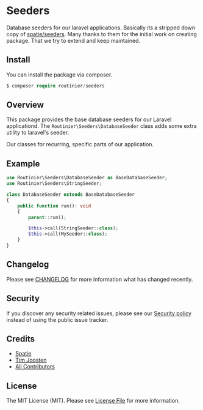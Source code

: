 # Seeders 

Database seeders for our laravel applications. Basically its a stripped down copy of [spatie/seeders](https://github.com/spatie/seeders).
Many thanks to them for the initial work on creating package. That we try to extend and keep maintained. 

## Install 

You can install the package via composer. 

```php 
$ composer require routinier/seeders
```

## Overview 

This package provides the base database seeders for our Laravel applicationd. 
The `Routinier\Seeders\DatabaseSeeder` class adds some extra utility to laravel's seeder. 

Our classes for recurring, specific parts of our application. 

## Example 

```php 
use Routinier\Seeders\DatabaseSeeder as BaseDatabaseSeeder; 
use Routinier\Seeders\StringSeeder; 

class DatabaseSeeder extends BaseDatabaseSeeder
{
    public function run(): void 
    {
        parent::run(); 

        $this->call(StringSeeder::class);
        $this->call(MySeeder::class);
    }
}
```

## Changelog 

Please see [CHANGELOG](CHANGELOG.md) for more information what has changed recently. 

## Security 

If you discover any security related issues, please see our [Security policy](https://github.com/Routinier/.github/security/policy) 
instead of using the public issue tracker.

## Credits

- [Spatie](https://github.com/spatie)
- [Tim Joosten](https://github.com/Tjoosten)
- [All Contributors](../../contributors)

## License

The MIT License (MIT). Please see [License File](LICENSE.md) for more information.
